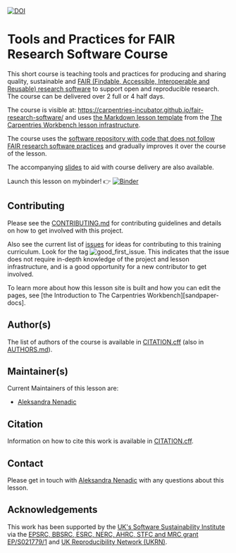[![DOI](https://zenodo.org/badge/699755985.svg)](https://zenodo.org/doi/10.5281/zenodo.12666088)

# Tools and Practices for FAIR Research Software Course

This short course is teaching tools and practices for producing and sharing quality, 
sustainable and [FAIR (Findable, Accessible, Interoperable and Reusable) research software](https://www.nature.com/articles/s41597-022-01710-x)
to support open and reproducible research. 
The course can be delivered over 2 full or 4 half days.

The course is visible at: https://carpentries-incubator.github.io/fair-research-software/ and uses [the Markdown lesson template][workbench-markdown-template] from the [The Carpentries Workbench lesson infrastructure][sandpaper-documentation].

The course uses the [software repository with code that does not follow FAIR research software practices](https://github.com/carpentries-incubator/astronaut-data-analysis-not-so-good) 
and gradually improves it over the course of the lesson.

The accompanying [slides](https://docs.google.com/presentation/d/1KahaD7EGxJWXaCDKWAG6Wva4a9zo9Lp-qFyyofgM0vw/edit?usp=sharing) to aid with course delivery are also available.

Launch this lesson on mybinder! 👉 [![Binder](https://mybinder.org/badge_logo.svg)](https://mybinder.org/v2/gh/carpentries-incubator/fair-research-software/HEAD?urlpath=rstudio)

## Contributing

Please see the [CONTRIBUTING.md](CONTRIBUTING.md) for contributing guidelines and details on how to get involved with this project.

Also see the current list of [issues](https://github.com/softwaresaved/fair-research-software/issues)
for ideas for contributing to this training curriculum. Look for the tag ![good_first_issue](https://img.shields.io/badge/-good%20first%20issue-gold.svg).
This indicates that the issue does not require in-depth knowledge of the project
and lesson infrastructure,
and is a good opportunity for a new contributor to get involved.

To learn more about how this lesson site is built and how you can edit the pages, see [the Introduction to The Carpentries Workbench][sandpaper-docs].

## Author(s)

The list of authors of the course is available in [CITATION.cff](CITATION.cff) (also in [AUTHORS.md](AUTHORS.md)).

## Maintainer(s)

Current Maintainers of this lesson are:

* [Aleksandra Nenadic](https://github.com/anenadic)

## Citation

Information on how to cite this work is available in [CITATION.cff](CITATION.cff).

## Contact

Please get in touch with [Aleksandra Nenadic](a.nenadic@software.ac.uk) with any questions about this lesson.

## Acknowledgements

This work has been supported by the [UK's Software Sustainability Institute][ssi] via the [EPSRC, BBSRC, ESRC, NERC, AHRC, STFC and MRC grant EP/S021779/1](https://gow.epsrc.ukri.org/NGBOViewGrant.aspx?GrantRef=EP/S021779/1)
and [UK Reproducibility Network (UKRN)](https://www.ukrn.org/).


[sandpaper-documentation]: https://carpentries.github.io/sandpaper-docs/
[workbench-markdown-template]: https://github.com/carpentries/workbench-template-md/
[ssi]: https:/www.software.ac.uk
[ukrn]: https://www.ukrn.org/
